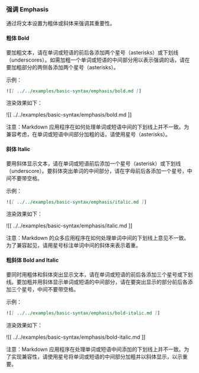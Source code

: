 ### 强调 Emphasis

通过将文本设置为粗体或斜体来强调其重要性。

#### 粗体 Bold 

要加粗文本，请在单词或短语的前后各添加两个星号（asterisks）或下划线（underscores）。如需加粗一个单词或短语的中间部分用以表示强调的话，请在要加粗部分的两侧各添加两个星号（asterisks）。

示例：

```markdown
![[ ../../examples/basic-syntax/emphasis/bold.md ]]
```

渲染效果如下：

![[ ../../examples/basic-syntax/emphasis/bold.md ]]

注意：Markdown 应用程序在如何处理单词或短语中间的下划线上并不一致。为兼容考虑，在单词或短语中间部分加粗的话，请使用星号（asterisks）。

#### 斜体 Italic

要用斜体显示文本，请在单词或短语前后添加一个星号（asterisk）或下划线（underscore）。要斜体突出单词的中间部分，请在字母前后各添加一个星号，中间不要带空格。

示例：

```markdown
![[ ../../examples/basic-syntax/emphasis/italic.md ]]
```

渲染效果如下：

![[ ../../examples/basic-syntax/emphasis/italic.md ]]

注意：Markdown 的众多应用程序在如何处理单词中间的下划线上意见不一致。为了兼容起见，请用星号标注单词中间的斜体来表示着重。

#### 粗斜体 Bold and Italic

要同时用粗体和斜体突出显示文本，请在单词或短语的前后各添加三个星号或下划线。要加粗并用斜体显示单词或短语的中间部分，请在要突出显示的部分前后各添加三个星号，中间不要带空格。

示例：

```markdown
![[ ../../examples/basic-syntax/emphasis/bold-italic.md ]]
```

渲染效果如下：

![[ ../../examples/basic-syntax/emphasis/bold-italic.md ]]

注意：Markdown 应用程序在处理单词或短语中间添加的下划线上并不一致。为了实现兼容性，请使用星号将单词或短语的中间部分加粗并以斜体显示，以示重要。